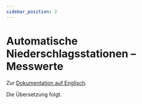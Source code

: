 ```yaml
---
sidebar_position: 2
---
```


# Automatische Niederschlagsstationen – Messwerte

Zur [Dokumentation auf Englisch](https://opendatadocs.meteoswiss.ch/a-data-groundbased/a2-automatic-precipitation-stations).

Die Übersetzung folgt.
